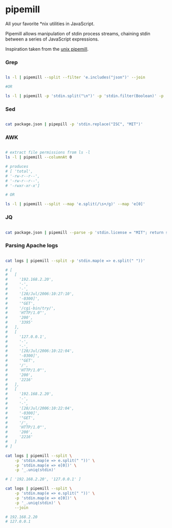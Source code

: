 # pipemill

All your favorite *nix utilities in JavaScript.

Pipemill allows manipulation of stdin process streams, chaining stdin between a series of JavaScript expressions.

Inspiration taken from the [unix pipemill](https://en.wikipedia.org/wiki/Pipeline_(Unix)#Pipemill).

### Grep

```bash

ls -l | pipemill --split --filter 'e.includes("json")' --join

#OR

ls -l | pipemill -p 'stdin.split("\n")' -p 'stdin.filter(Boolean)' -p 'stdin.filter(e => e.includes("json"))' -p 'stdin.toString()'

```

### Sed

```bash

cat package.json | pipepill -p 'stdin.replace("ISC", "MIT")'

```

### AWK

```bash

# extract file permissions from ls -l
ls -l | pipemill --columnAt 0

# produces
# [ 'total',
# '-rw-r--r--',
# '-rw-r--r--',
# '-rwxr-xr-x']

# OR

ls -l | pipemill --split --map 'e.split(/\s+/g)' --map 'e[0]'

```

### JQ

```bash

cat package.json | pipemill --parse -p 'stdin.license = "MIT"; return stdin' --stringify

```

### Parsing Apache logs

```bash

cat logs | pipemill --split -p 'stdin.map(e => e.split(" "))'

# [
#   [
#     '192.168.2.20',
#     '-',
#     '-',
#     '[28/Jul/2006:10:27:10',
#     '-0300]',
#     '"GET',
#     '/cgi-bin/try/',
#     'HTTP/1.0"',
#     '200',
#     '3395'
#   ],
#   [
#     '127.0.0.1',
#     '-',
#     '-',
#     '[28/Jul/2006:10:22:04',
#     '-0300]',
#     '"GET',
#     '/',
#     'HTTP/1.0"',
#     '200',
#     '2216'
#   ],
#   [
#     '192.168.2.20',
#     '-',
#     '-',
#     '[28/Jul/2006:10:22:04',
#     '-0300]',
#     '"GET',
#     '/',
#     'HTTP/1.0"',
#     '200',
#     '2216'
#   ]
# ]

cat logs | pipemill --split \
    -p 'stdin.map(e => e.split(" "))' \
    -p 'stdin.map(e => e[0])' \
    -p '_.uniq(stdin)'

# [ '192.168.2.20', '127.0.0.1' ]

cat logs | pipemill --split \
    -p 'stdin.map(e => e.split(" "))' \
    -p 'stdin.map(e => e[0])' \
    -p '_.uniq(stdin)' \
    --join

# 192.168.2.20
# 127.0.0.1
```
